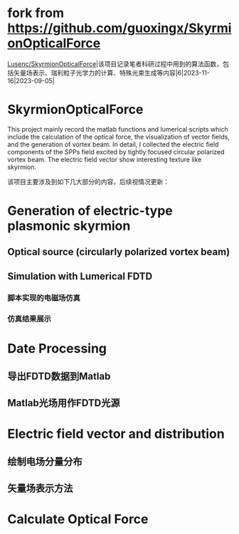 # fork from https://github.com/guoxingx/SkyrmionOpticalForce


[Lusenc/SkyrmionOpticalForce](https://github.com/Lusenc/SkyrmionOpticalForce)|该项目记录笔者科研过程中用到的算法函数，包括矢量场表示、瑞利粒子光学力的计算、特殊光束生成等内容|6|2023-11-16|2023-09-05|


# SkyrmionOpticalForce
This project mainly record the matlab functions and lumerical scripts which include the calculation of the optical force, the visualization of vector fields, and the generation of vortex beam.
In detail, I collected the electric field components of the SPPs field excited by tightly focused circular polarized vortex beam. The electric field vector show interesting texture like skyrmion.

该项目主要涉及到如下几大部分的内容，后续视情况更新：

# Generation of electric-type plasmonic skyrmion
## Optical source (circularly polarized vortex beam)
## Simulation with Lumerical FDTD
### 脚本实现的电磁场仿真
### 仿真结果展示
# Date Processing
## 导出FDTD数据到Matlab
## Matlab光场用作FDTD光源
# Electric field vector and distribution
## 绘制电场分量分布
## 矢量场表示方法
# Calculate Optical Force
